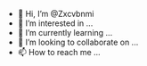 - 👋 Hi, I’m @Zxcvbnmi
- 👀 I’m interested in ...
- 🌱 I’m currently learning ...
- 💞️ I’m looking to collaborate on ...
- 📫 How to reach me ...

<!---
Zxcvbnmi/Zxcvbnmi is a ✨ special ✨ repository because its `README.md` (this file) appears on your GitHub profile.
You can click the Preview link to take a look at your changes.
--->
